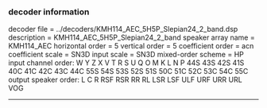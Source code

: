 
### decoder information 
decoder file = ../decoders/KMH114_AEC_5H5P_Slepian24_2_band.dsp
description = KMH114_AEC_5H5P_Slepian24_2_band
speaker array name = KMH114_AEC
horizontal order   = 5
vertical order     = 5
coefficient order  = acn
coefficient scale  = SN3D
input scale        = SN3D
mixed-order scheme = HP
input channel order: W Y Z X V T R S U Q O M K L N P 44S 43S 42S 41S 40C 41C 42C 43C 44C 55S 54S 53S 52S 51S 50C 51C 52C 53C 54C 55C 
output speaker order: L C R RSF RSR RR RL LSR LSF ULF URF URR URL VOG 

---


